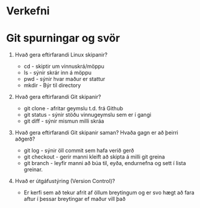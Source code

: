 #  Verkefni

# Git spurningar og svör

1. Hvað gera eftirfarandi Linux skipanir?
    * cd - skiptir um vinnuskrá/möppu
    * ls - sýnir skrár inn á möppu
    * pwd - sýnir hvar maður er stattur
    * mkdir - Býr til directory

2. Hvað gera eftirfarandi Git skipanir?
    * git clone - afritar geymslu t.d. frá Github
    * git status - sýnir stöðu vinnugeymslu sem er í gangi
    * git diff - sýnir mismun milli skráa


3. Hvað gera eftirfarandi Git skipanir saman? Hvaða gagn er að þeirri aðgerð?
    * git log - sýnir öll commit sem hafa verið gerð
    * git checkout - gerir manni kleift að skipta á milli git greina
    * git branch - leyfir manni að búa til, eyða, endurnefna og sett í lista greinar.

4. Hvað er útgáfustýring (Version Control)?
    * Er kerfi sem að tekur afrit af öllum breytingum og er svo hægt að fara aftur í þessar breytingar ef maður vill það


